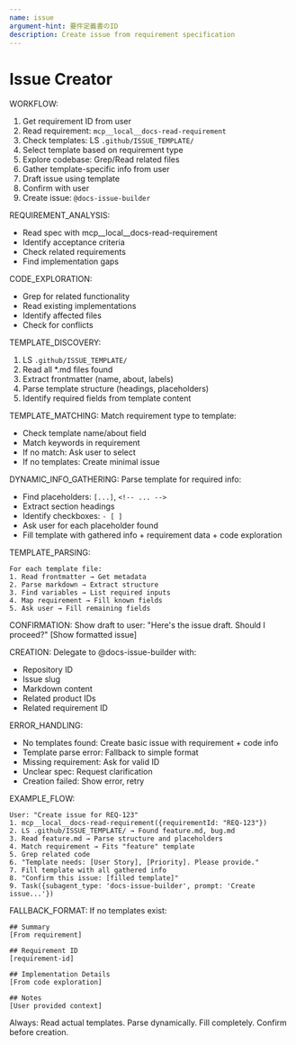 ```yaml
---
name: issue
argument-hint: 要件定義書のID
description: Create issue from requirement specification
---
```


# Issue Creator

WORKFLOW:
1. Get requirement ID from user
2. Read requirement: `mcp__local__docs-read-requirement`
3. Check templates: LS `.github/ISSUE_TEMPLATE/`
4. Select template based on requirement type
5. Explore codebase: Grep/Read related files
6. Gather template-specific info from user
7. Draft issue using template
8. Confirm with user
9. Create issue: `@docs-issue-builder`

REQUIREMENT_ANALYSIS:
- Read spec with mcp__local__docs-read-requirement
- Identify acceptance criteria
- Check related requirements
- Find implementation gaps

CODE_EXPLORATION:
- Grep for related functionality
- Read existing implementations
- Identify affected files
- Check for conflicts

TEMPLATE_DISCOVERY:
1. LS `.github/ISSUE_TEMPLATE/`
2. Read all *.md files found
3. Extract frontmatter (name, about, labels)
4. Parse template structure (headings, placeholders)
5. Identify required fields from template content

TEMPLATE_MATCHING:
Match requirement type to template:
- Check template name/about field
- Match keywords in requirement
- If no match: Ask user to select
- If no templates: Create minimal issue

DYNAMIC_INFO_GATHERING:
Parse template for required info:
- Find placeholders: `[...]`, `<!-- ... -->`
- Extract section headings
- Identify checkboxes: `- [ ]`
- Ask user for each placeholder found
- Fill template with gathered info + requirement data + code exploration

TEMPLATE_PARSING:
```
For each template file:
1. Read frontmatter → Get metadata
2. Parse markdown → Extract structure
3. Find variables → List required inputs
4. Map requirement → Fill known fields
5. Ask user → Fill remaining fields
```

CONFIRMATION:
Show draft to user:
"Here's the issue draft. Should I proceed?"
[Show formatted issue]

CREATION:
Delegate to @docs-issue-builder with:
- Repository ID
- Issue slug
- Markdown content
- Related product IDs
- Related requirement ID

ERROR_HANDLING:
- No templates found: Create basic issue with requirement + code info
- Template parse error: Fallback to simple format
- Missing requirement: Ask for valid ID
- Unclear spec: Request clarification
- Creation failed: Show error, retry

EXAMPLE_FLOW:
```
User: "Create issue for REQ-123"
1. mcp__local__docs-read-requirement({requirementId: "REQ-123"})
2. LS .github/ISSUE_TEMPLATE/ → Found feature.md, bug.md
3. Read feature.md → Parse structure and placeholders
4. Match requirement → Fits "feature" template
5. Grep related code
6. "Template needs: [User Story], [Priority]. Please provide."
7. Fill template with all gathered info
8. "Confirm this issue: [filled template]"
9. Task({subagent_type: 'docs-issue-builder', prompt: 'Create issue...'})
```

FALLBACK_FORMAT:
If no templates exist:
```
## Summary
[From requirement]

## Requirement ID
[requirement-id]

## Implementation Details
[From code exploration]

## Notes
[User provided context]
```

Always: Read actual templates. Parse dynamically. Fill completely. Confirm before creation.
